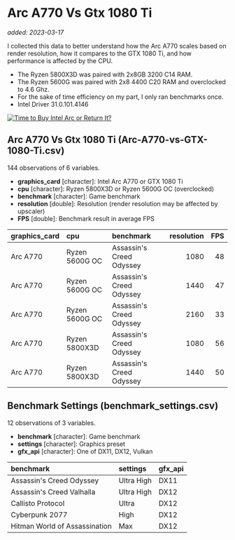 # Arc A770 Vs Gtx 1080 Ti

_added: 2023-03-17_

I collected this data to better understand how the Arc A770 scales based on render
resolution, how it compares to the GTX 1080 Ti, and how performance is affected
by the CPU.

* The Ryzen 5800X3D was paired with 2x8GB 3200 C14 RAM.
* The Ryzen 5600G was paired with 2x8 4400 C20 RAM and overclocked to 4.6 Ghz.
* For the sake of time efficiency on my part, I only ran benchmarks once.
* Intel Driver 31.0.101.4146

[![Time to Buy Intel Arc or Return It?](https://img.youtube.com/vi/wps6JQ26xlM/0.jpg)](https://youtu.be/wps6JQ26xlM)

## Arc A770 Vs Gtx 1080 Ti (Arc-A770-vs-GTX-1080-Ti.csv)

144 observations of 6 variables.

- **graphics_card** [character]: Intel Arc A770 or GTX 1080 Ti
- **cpu** [character]: Ryzen 5800X3D or Ryzen 5600G OC (overclocked)
- **benchmark** [character]: Game benchmark
- **resolution** [double]: Resolution (render resolution may be affected by upscaler)
- **FPS** [double]: Benchmark result in average FPS

|graphics_card |cpu            |benchmark                | resolution| FPS|
|:-------------|:--------------|:------------------------|----------:|---:|
|Arc A770      |Ryzen 5600G OC |Assassin's Creed Odyssey |       1080|  48|
|Arc A770      |Ryzen 5600G OC |Assassin's Creed Odyssey |       1440|  47|
|Arc A770      |Ryzen 5600G OC |Assassin's Creed Odyssey |       2160|  33|
|Arc A770      |Ryzen 5800X3D  |Assassin's Creed Odyssey |       1080|  56|
|Arc A770      |Ryzen 5800X3D  |Assassin's Creed Odyssey |       1440|  50|

## Benchmark Settings (benchmark_settings.csv)

12 observations of 3 variables.

- **benchmark** [character]: Game benchmark
- **settings** [character]: Graphics preset
- **gfx_api** [character]: One of DX11, DX12, Vulkan

|benchmark                     |settings   |gfx_api |
|:-----------------------------|:----------|:-------|
|Assassin's Creed Odyssey      |Ultra High |DX11    |
|Assassin's Creed Valhalla     |Ultra High |DX12    |
|Callisto Protocol             |Ultra      |DX12    |
|Cyberpunk 2077                |High       |DX12    |
|Hitman World of Assassination |Max        |DX12    |